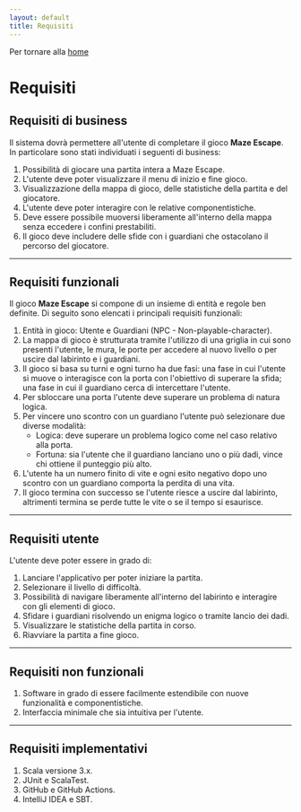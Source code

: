 ```yaml
---
layout: default
title: Requisiti
---
```


Per tornare alla [home](index.md)

# Requisiti

## Requisiti di business

Il sistema dovrà permettere all'utente di completare il gioco **Maze Escape**. In particolare sono stati individuati i
seguenti di business:
1) Possibilità di giocare una partita intera a Maze Escape.
2) L'utente deve poter visualizzare il menu di inizio e fine gioco.
3) Visualizzazione della mappa di gioco, delle statistiche della partita e del giocatore.
4) L'utente deve poter interagire con le relative componentistiche.
5) Deve essere possibile muoversi liberamente all'interno della mappa senza eccedere i confini prestabiliti.
6) Il gioco deve includere delle sfide con i guardiani che ostacolano il percorso del giocatore.

---

## Requisiti funzionali

Il gioco **Maze Escape** si compone di un insieme di entità e regole ben definite. Di seguito sono elencati i principali
requisiti funzionali:
1) Entità in gioco: Utente e Guardiani (NPC - Non-playable-character).
2) La mappa di gioco è strutturata tramite l'utilizzo di una griglia in cui sono presenti l'utente, le mura, le porte
per accedere al nuovo livello o per uscire dal labirinto e i guardiani.
3) Il gioco si basa su turni e ogni turno ha due fasi: una fase in cui l'utente si muove o interagisce con la porta con
l'obiettivo di superare la sfida; una fase in cui il guardiano cerca di intercettare l'utente.
4) Per sbloccare una porta l'utente deve superare un problema di natura logica.
5) Per vincere uno scontro con un guardiano l'utente può selezionare due diverse modalità:
   - Logica: deve superare un problema logico come nel caso relativo alla porta.
   - Fortuna: sia l'utente che il guardiano lanciano uno o più dadi, vince chi ottiene il punteggio più alto.
6) L'utente ha un numero finito di vite e ogni esito negativo dopo uno scontro con un guardiano comporta la perdita di
una vita.
7) Il gioco termina con successo se l'utente riesce a uscire dal labirinto, altrimenti termina se perde tutte le vite o
se il tempo si esaurisce.

---

## Requisiti utente

L'utente deve poter essere in grado di:
1) Lanciare l'applicativo per poter iniziare la partita.
2) Selezionare il livello di difficoltà.
3) Possibilità di navigare liberamente all'interno del labirinto e interagire con gli elementi di gioco.
4) Sfidare i guardiani risolvendo un enigma logico o tramite lancio dei dadi.
5) Visualizzare le statistiche della partita in corso.
6) Riavviare la partita a fine gioco.

---

## Requisiti non funzionali

1) Software in grado di essere facilmente estendibile con nuove funzionalità e componentistiche.
2) Interfaccia minimale che sia intuitiva per l'utente.

---

## Requisiti implementativi

1) Scala versione 3.x.
2) JUnit e ScalaTest.
3) GitHub e GitHub Actions.
4) IntelliJ IDEA e SBT.